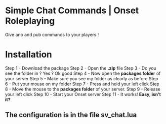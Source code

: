 # Simple Chat Commands | Onset Roleplaying
Give ano and pub commands to your players !

# Installation
Step 1 - Download the package
Step 2 - Open the <b>.zip</b> file
Step 3 - Do you see the folder in ? Yes ? Ok good
Step 4 - Now open the <b>packages folder</b> of your server
Step 5 - Make sure you see my folder as clearly as before
Step 6 - Put your mouse on my folder
Step 7 - Press and hold your left click
Step 8 - Move the mouse to the <b>packages folder</b> of your server.
Step 9 - Release your left click
Step 10 - Start your Onset server
Step 11 - It works!
<b>Easy, isn't it?</b>

## The configuration is in the file sv_chat.lua
